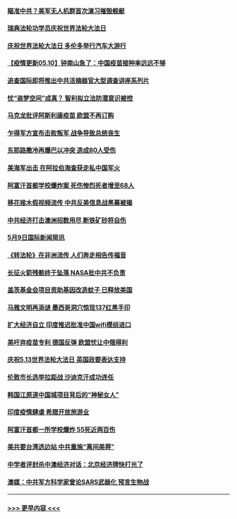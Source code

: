 #### [瞄准中共？美军无人机群首次演习摧毁舰艇](../pages/prog202/a103114639.md?t=05101351) 
#### [瑞典法轮功学员庆祝世界法轮大法日](../pages/prog202/a103114578.md?t=05101351) 
#### [庆祝世界法轮大法日 多伦多举行汽车大游行](../pages/prog202/a103114541.md?t=05101351) 
#### [【疫情更新05.10】钟南山急了：中国疫苗接种率远远不够](../pages/prog202/a103114528.md?t=05101351) 
#### [追查国际即将推出中共活摘器官大型调查讲座系列片](../pages/prog202/a103114477.md?t=05101351) 
#### [忧“盗梦空间”成真？ 智利拟立法防潜意识被控](../pages/prog202/a103114461.md?t=05101351) 
#### [马克龙批评阿斯利康疫苗 欧盟不再订购](../pages/prog202/a103114471.md?t=05101351) 
#### [乍得军方宣布击败叛军 战争导致总统丧生](../pages/prog202/a103114473.md?t=05101351) 
#### [东耶路撒冷再爆巴以冲突 造成80人受伤](../pages/prog202/a103114454.md?t=05101351) 
#### [美海军出击 在阿拉伯海查获走私中国军火](../pages/prog202/a103114452.md?t=05101351) 
#### [阿富汗首都学校爆炸案 死伤惨烈死者增至68人](../pages/prog202/a103114447.md?t=05101351) 
#### [移花接木假视频流传 中共反美信息战黑幕被揭](../pages/prog202/a103114372.md?t=05101351) 
#### [中共经济打击澳洲招数用尽 断铁矿砂将自伤](../pages/prog202/a103114355.md?t=05101351) 
#### [5月9日国际新闻简讯](../pages/prog202/a103114329.md?t=05101351) 
#### [《转法轮》在非洲流传 人们奔走相告传福音](../pages/prog202/a103114323.md?t=05101351) 
#### [长征火箭残骸终于坠落 NASA批中共不负责](../pages/prog202/a103114314.md?t=05101351) 
#### [盖茨基金会项目资助基因改造蚊子 已释放美国](../pages/prog202/a103114296.md?t=05101351) 
#### [马雅文明再添谜 墨西哥洞穴惊现137红黑手印](../pages/prog202/a103109062.md?t=05101351) 
#### [扩大经济自立 印度推迟批准中国wifi模组进口](../pages/prog202/a103114162.md?t=05101351) 
#### [美吁弃疫苗专利 德国反弹 欧盟忧让中俄得利](../pages/prog202/a103114139.md?t=05101351) 
#### [庆祝5.13世界法轮大法日 英国政要表达支持](../pages/prog202/a103114117.md?t=05101351) 
#### [伦敦市长选举拉距战 沙迪克汗成功连任](../pages/prog202/a103114122.md?t=05101351) 
#### [韩国江原道中国城项目背后的“神秘女人”](../pages/prog202/a103114061.md?t=05101351) 
#### [印度疫情肆虐 希腊开放旅游业](../pages/prog202/a103113935.md?t=05101351) 
#### [阿富汗首都一所学校爆炸 55死近两百伤](../pages/prog202/a103113923.md?t=05101351) 
#### [美共要台湾选边站 中共重施“离间美蒋”](../pages/prog202/a103113245.md?t=05101351) 
#### [中学者评封杀中澳经济对话：北京经济牌快打光了](../pages/prog202/a103113925.md?t=05101351) 
#### [澳媒：中共军方科学家曾论SARS武器化 预言生物战](../pages/prog202/a103113902.md?t=05101351) 

----
#### [ >>> 更早内容 <<< ](../indexes/prog202-earlier.md)
